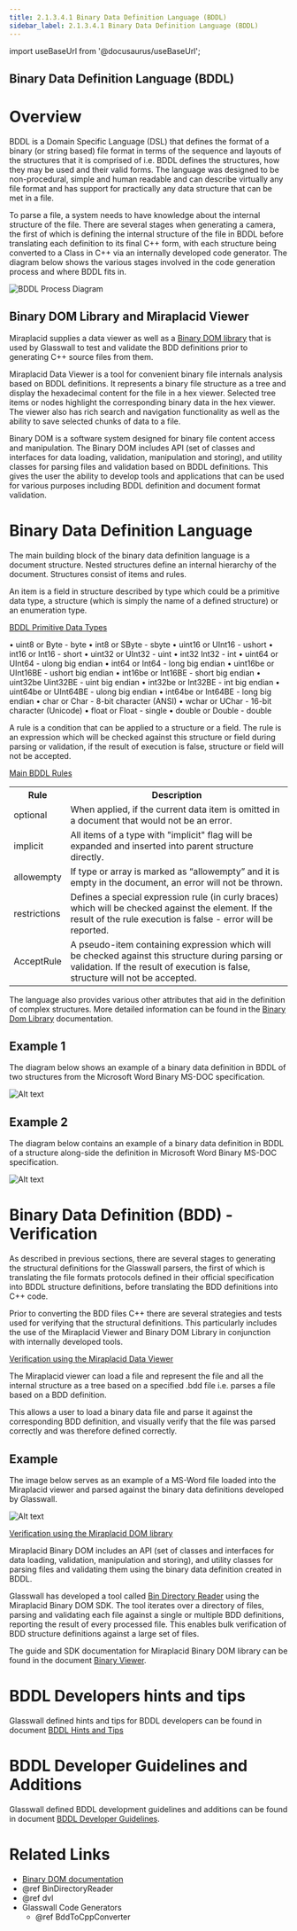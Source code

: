 ```yaml
---
title: 2.1.3.4.1 Binary Data Definition Language (BDDL)
sidebar_label: 2.1.3.4.1 Binary Data Definition Language (BDDL)
---
```

import useBaseUrl from '@docusaurus/useBaseUrl';

## Binary Data Definition Language (BDDL)


# Overview

BDDL is a Domain Specific Language (DSL) that defines the format of a binary (or string based) file format in terms of the sequence and layouts of the structures that it is comprised of i.e. BDDL defines the structures, how they may be used and their valid forms. The language was designed to be non-procedural, simple and human readable and can describe virtually any file format and has support for practically any data structure that can be met in a file.

To parse a file, a system needs to have knowledge about the internal structure 
of the file. There are several stages when generating a camera, the first
of which is defining the internal structure of the file in BDDL before
translating each definition to its final C++ form, with each structure
being converted to a Class in C++ via an internally developed code
generator. The diagram below shows the various stages involved in the 
code generation process and where BDDL fits in.

![BDDL Process Diagram](../img/BDDLProcDia.PNG)

## Binary DOM Library and Miraplacid Viewer 


Miraplacid supplies a data viewer as well as a [Binary DOM library](binDomLib.pdf "binDomLib.pdf") that is used by Glasswall to test and validate the BDD definitions prior to generating C++ source files from them. 

Miraplacid Data Viewer is a tool for convenient binary file internals analysis based on BDDL definitions. It represents a binary file structure as a tree and display the hexadecimal content for the file in a hex viewer. Selected tree items or nodes highlight the corresponding binary data in the hex viewer.  The viewer also has rich search and navigation functionality as well as the ability to save selected chunks of data to a file.

Binary DOM is a software system designed for binary file content access and manipulation. The Binary DOM includes API (set of classes and interfaces for data loading, validation, manipulation and storing), and utility classes for parsing files and validation based on BDDL definitions. This gives the user the ability to develop tools and applications that can be used for various purposes including BDDL definition and document format validation.


# Binary Data Definition Language

The main building block of the binary data definition language is a document structure. Nested structures define an internal hierarchy of the document. Structures consist of items and rules. 

An item is a field in structure described by type which could be a primitive data type, a structure (which is simply the name of a defined structure) or an enumeration type. 

<u>BDDL Primitive Data Types</u>

•   uint8 or Byte - byte 
•   int8 or SByte - sbyte 
•   uint16 or UInt16 - ushort 
•   int16 or Int16 - short 
•   uint32 or UInt32 - uint 
•   int32 Int32 - int 
•   uint64 or UInt64 - ulong big endian 
•   int64 or Int64 - long big endian 
•   uint16be or UInt16BE - ushort big endian 
•   int16be or Int16BE - short big endian 
•   uint32be Uint32BE - uint big endian 
•   int32be or Int32BE - int big endian 
•   uint64be or UInt64BE - ulong big endian 
•   int64be or Int64BE - long big endian 
•   char or Char - 8-bit character (ANSI) 
•   wchar or UChar - 16-bit character (Unicode) 
•   float or Float - single 
•   double or Double - double

A rule is a condition that can be applied to a structure or a field. The rule is an expression which will be checked against this structure or field during parsing or validation, if the result of execution is false, structure or field will not be accepted.

<u>Main BDDL Rules</u>

<TABLE>
    <TR><TH>Rule</TH><TH>Description</TH></TR>
    <TR>
        <TD>optional</TD>
        <TD>When applied, if the current data item is omitted in a document that would not be an error.</TD>
    </TR>
    <TR>
        <TD>implicit</TD>
        <TD>All items of a type with "implicit" flag will be expanded and inserted into parent structure directly.</TD>
    </TR>
    <TR>
        <TD>allowempty</TD>
        <TD>If type or array is marked as “allowempty” and it is empty in the document, an error will not be thrown.</TD>
    </TR>
    <TR>
        <TD>restrictions</TD>
        <TD>Defines a special expression rule (in curly braces) which will be checked against the element. If the result of the rule execution is false - error will be reported.</TD>
    </TR>
    <TR>
        <TD>AcceptRule</TD>
        <TD>A pseudo-item containing expression which will be checked against this structure during parsing or validation. If the result of execution is false, structure will not be accepted.</TD>
    </TR>
</TABLE>

The language also provides various other attributes that aid in the definition of complex structures. More detailed information can be found in the [Binary Dom Library](BinaryViewer.chm "BinaryViewer.chm") documentation.

## Example 1
The diagram below shows an example of a binary data definition in BDDL of two structures from the Microsoft Word Binary MS-DOC specification.

![Alt text](../img/BDDLExample1.PNG)

## Example 2
The diagram below contains an example of a binary data definition in BDDL of a structure along-side the definition in Microsoft Word Binary MS-DOC specification.

![Alt text](../img/BDDLExample2.PNG)

# Binary Data Definition (BDD) - Verification

As described in previous sections, there are several stages to generating the structural definitions for the Glasswall parsers, the first of which is translating the file formats protocols defined in their official specification into BDDL structure definitions, before translating the BDD definitions into C++ code. 

Prior to converting the BDD files C++ there are several strategies and tests used for verifying that the structural definitions. This particularly includes the use of the Miraplacid Viewer and Binary DOM Library in conjunction with internally developed tools.

<u>Verification using the Miraplacid Data Viewer</u>

The Miraplacid viewer can load a file and represent the file and all the internal structure as a tree based on a specified .bdd file i.e. parses a file based on a BDD definition.

This allows a user to load a binary data file and parse it against the corresponding BDD definition, and visually verify that the file was parsed correctly and was therefore defined correctly.

## Example

The image below serves as an example of a MS-Word file loaded into the Miraplacid viewer and parsed against the binary data definitions developed by Glasswall.

![Alt text](../img/BDDLExample3.PNG)

<u>Verification using the Miraplacid DOM library</u>

Miraplacid Binary DOM includes an API (set of classes and interfaces for data loading, validation, manipulation and storing), and utility classes for parsing files and validating them using the binary data definition created in BDDL.

Glasswall has developed a tool called [Bin Directory Reader](../../../../7-tools/7_9-testing/7_9_1-BinDirectoryReader.md) using the Miraplacid Binary DOM SDK. The tool iterates over a directory of files, parsing and validating each file against a single or multiple BDD definitions, reporting the result of every processed file. This enables bulk verification of BDD structure definitions against a large set of files.

The guide and SDK documentation for Miraplacid Binary DOM library can be found in the document [Binary Viewer](BinaryViewer.chm "BinaryViewer.chm").

# BDDL Developers hints and tips

Glasswall defined hints and tips for BDDL developers can be found in document [BDDL Hints and Tips](../../../../3-guides/3_3-BddlhintsAndTips.md "BddlHintsAndTips.pdf")

# BDDL Developer Guidelines and Additions

Glasswall defined BDDL development guidelines and additions can be found in document [BDDL Developer Guidelines](../../../../3-guides/3_2-BddlDeveloperGuidelines.md "BddlDeveloperGuidelines.pdf").

# Related Links 

- [Binary DOM documentation](BinaryViewer.chm "BinaryViewer.chm")
- @ref BinDirectoryReader
- @ref dvl
- Glasswall Code Generators
    - @ref BddToCppConverter

